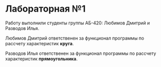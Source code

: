 # Лабораторная №1

Работу выполнили студенты группы АБ-420: Любимов Дмитрий и Разводов Илья.

Любимов Дмитрий ответственен за функционал программы по рассчету характеристик **круга**.

Разводов Илья ответственен за функционал программы по рассчету характеристик **прямоугольника**.
